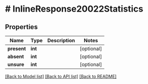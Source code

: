 # # InlineResponse20022Statistics

## Properties

Name | Type | Description | Notes
------------ | ------------- | ------------- | -------------
**present** | **int** |  | [optional]
**absent** | **int** |  | [optional]
**unsure** | **int** |  | [optional]

[[Back to Model list]](../../README.md#models) [[Back to API list]](../../README.md#endpoints) [[Back to README]](../../README.md)

